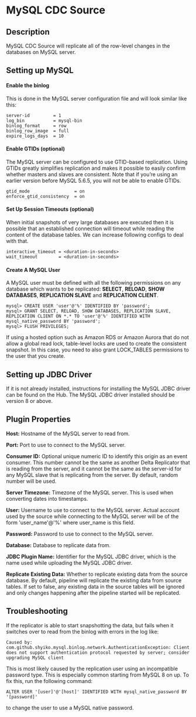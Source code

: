 # MySQL CDC Source


Description
-----------
MySQL CDC Source will replicate all of the row-level changes in the databases on MySQL server.

Setting up MySQL
-----------
#### Enable the binlog
This is done in the MySQL server configuration file and will look similar like this:
```
server-id         = 1
log_bin           = mysql-bin
binlog_format     = row
binlog_row_image  = full
expire_logs_days  = 10
```

#### Enable GTIDs (optional)
The MySQL server can be configured to use GTID-based replication. Using GTIDs greatly simplifies replication and makes 
it possible to easily confirm whether masters and slaves are consistent. Note that if you’re using an earlier version 
before MySQL 5.6.5, you will not be able to enable GTIDs.
```
gtid_mode                 = on
enforce_gtid_consistency  = on
```

#### Set Up Session Timeouts (optional)
When initial snapshots of very large databases are executed then it is possible that an established connection will 
timeout while reading the content of the database tables. We can increase following configs to deal with that.
```
interactive_timeout = <duration-in-seconds>
wait_timeout        = <duration-in-seconds>
```

#### Create A MySQL User
A MySQL user must be defined with all the following permissions on any database which wants to be replicated:
**SELECT**, **RELOAD**, **SHOW DATABASES**, **REPLICATION SLAVE** and **REPLICATION CLIENT**.
```
mysql> CREATE USER 'user'@'%' IDENTIFIED BY 'password';
mysql> GRANT SELECT, RELOAD, SHOW DATABASES, REPLICATION SLAVE, REPLICATION CLIENT ON *.* TO 'user'@'%' IDENTIFIED WITH mysql_native_password BY 'password';
mysql> FLUSH PRIVILEGES;
```

If using a hosted option such as Amazon RDS or Amazon Aurora that do not allow a global read lock, table-level locks are
used to create the consistent snapshot. In this case, you need to also grant LOCK_TABLES permissions to the user that
you create.

Setting up JDBC Driver
-----------
If it is not already installed, instructions for installing the MySQL JDBC driver can be found on the Hub. The MySQL
JDBC driver installed should be version 8 or above.

Plugin Properties
-----------
**Host:** Hostname of the MySQL server to read from.

**Port:** Port to use to connect to the MySQL server.

**Consumer ID:** Optional unique numeric ID to identify this origin as an event consumer. This number cannot be the 
same as another Delta Replicator that is reading from the server, and it cannot be the same as the server-id for any
 MySQL slave that is replicating from the server. By default, random number will be used. 

**Server Timezone:** Timezone of the MySQL server. This is used when converting dates into timestamps.

**User:** Username to use to connect to the MySQL server. Actual account used by the source while connecting 
to the MySQL server will be of the form 'user_name'@'%' where user_name is this field.

**Password:** Password to use to connect to the MySQL server.

**Database:** Database to replicate data from.

**JDBC Plugin Name:** Identifier for the MySQL JDBC driver, which is the name used while uploading the MySQL JDBC driver.

**Replicate Existing Data:** Whether to replicate existing data from the source database. By default, pipeline will 
replicate the existing data from source tables. If set to false, any existing data in the source tables will be 
ignored and only changes happening after the pipeline started will be replicated.

Troubleshooting
-----------
If the replicator is able to start snapshotting the data, but fails when it switches over to read from the 
binlog with errors in the log like:

```
Caused by: com.github.shyiko.mysql.binlog.network.AuthenticationException: Client does not support authentication protocol requested by server; consider upgrading MySQL client
```

This is most likely caused by the replication user using an incompatible password type. This is especially
common starting from MySQL 8 on up. To fix this, run the following command:

```
ALTER USER '[user]'@'[host]' IDENTIFIED WITH mysql_native_password BY '[password]'
```

to change the user to use a MySQL native password.
